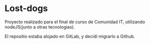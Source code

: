 # Lost-dogs

Proyecto realizado para el final de curso de Comunidad IT, utilizando nodeJS(junto a otras tecnologias).

El repositio estaba alojado en GitLab, y decidí migrarlo a Github.
